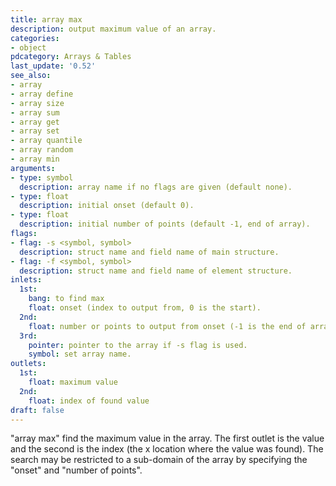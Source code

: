 ```yaml
---
title: array max
description: output maximum value of an array.
categories:
- object
pdcategory: Arrays & Tables
last_update: '0.52'
see_also:
- array
- array define
- array size
- array sum
- array get
- array set
- array quantile
- array random
- array min
arguments:
- type: symbol
  description: array name if no flags are given (default none).
- type: float
  description: initial onset (default 0).
- type: float
  description: initial number of points (default -1, end of array).
flags:
- flag: -s <symbol, symbol>
  description: struct name and field name of main structure.
- flag: -f <symbol, symbol>
  description: struct name and field name of element structure.
inlets:
  1st:
    bang: to find max
    float: onset (index to output from, 0 is the start).
  2nd:
    float: number or points to output from onset (-1 is the end of array).
  3rd:
    pointer: pointer to the array if -s flag is used.
    symbol: set array name.
outlets:
  1st:
    float: maximum value
  2nd:
    float: index of found value
draft: false
---
```

"array max" find the maximum value in the array. The first outlet is the value and the second is the index (the x location where the value was found). The search may be restricted to a sub-domain of the array by specifying the "onset" and "number of points".

